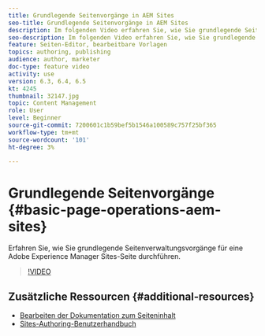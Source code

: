 ```yaml
---
title: Grundlegende Seitenvorgänge in AEM Sites
seo-title: Grundlegende Seitenvorgänge in AEM Sites
description: Im folgenden Video erfahren Sie, wie Sie grundlegende Seitenverwaltungsvorgänge für eine Adobe Experience Manager Sites-Seite durchführen.
seo-description: Im folgenden Video erfahren Sie, wie Sie grundlegende Seitenverwaltungsvorgänge für eine Adobe Experience Manager Sites-Seite durchführen.
feature: Seiten-Editor, bearbeitbare Vorlagen
topics: authoring, publishing
audience: author, marketer
doc-type: feature video
activity: use
version: 6.3, 6.4, 6.5
kt: 4245
thumbnail: 32147.jpg
topic: Content Management
role: User
level: Beginner
source-git-commit: 7200601c1b59bef5b1546a100589c757f25bf365
workflow-type: tm+mt
source-wordcount: '101'
ht-degree: 3%

---
```



# Grundlegende Seitenvorgänge {#basic-page-operations-aem-sites}

Erfahren Sie, wie Sie grundlegende Seitenverwaltungsvorgänge für eine Adobe Experience Manager Sites-Seite durchführen.

>[!VIDEO](https://video.tv.adobe.com/v/32147?quality=12&learn=on)


## Zusätzliche Ressourcen {#additional-resources}

* [Bearbeiten der Dokumentation zum Seiteninhalt](https://experienceleague.adobe.com/docs/experience-manager-65/authoring/authoring/editing-content.html)
* [Sites-Authoring-Benutzerhandbuch](https://experienceleague.adobe.com/docs/experience-manager-65/authoring/home.html&amp;topic=/experience-manager/6-5/sites/authoring/morehelp/page-authoring.ug.js)
